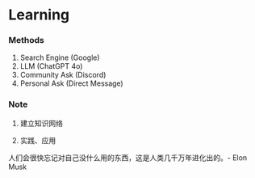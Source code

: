 
# Learning


### Methods


1. Search Engine (Google)
2. LLM (ChatGPT 4o)
3. Community Ask (Discord)
4. Personal Ask (Direct Message)

### Note

1. 建立知识网络

2. 实践、应用

人们会很快忘记对自己没什么用的东西，这是人类几千万年进化出的。- Elon Musk





[//]: # (> 教育不是注满一桶水，而是点燃一把火。- 苏格拉底  )
[//]: # (> 如果你教一个人，那么他永远学不会。 - 柏拉图？在哪看的忘记了  表明学习是一个主动理解的过程)



